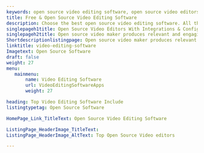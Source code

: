 ```yaml
---
keywords: open source video editing software, open source video editors, open source video maker, open source video trimmer ,open source video editing app
title: Free & Open Source Video Editing Software
description: Choose the best open source video editing software. All the popular video editing software listed here are free, selfhosted and rich-featured.
singlepageh1title: Open Source Video Editors With Integrations & Configurations
singlepageh2title: Open source video maker produces relevant and engaging content for business. Video marketing has become a must-have component of effective marketing strategies.
Shortdescriptionlistingpage: Open source video maker produces relevant and engaging content for business. Video marketing has become a must-have component of effective marketing strategies..
linktitle: video-editing-software
Imagetext: Open Source Software
draft: false
weight: 27
menu:
   mainmenu: 
       name: Video Editing Software
       url: VideoEditingSoftwareApps
       weight: 27

heading: Top Video Editing Software Include
listingtypetag: Open Source Software

HomePage_Link_TitleText: Open Source Video Editing Software

ListingPage_HeaderImage_TitleText:
ListingPage_HeaderImage_AltText: Top Open Source Video editors

---
```


